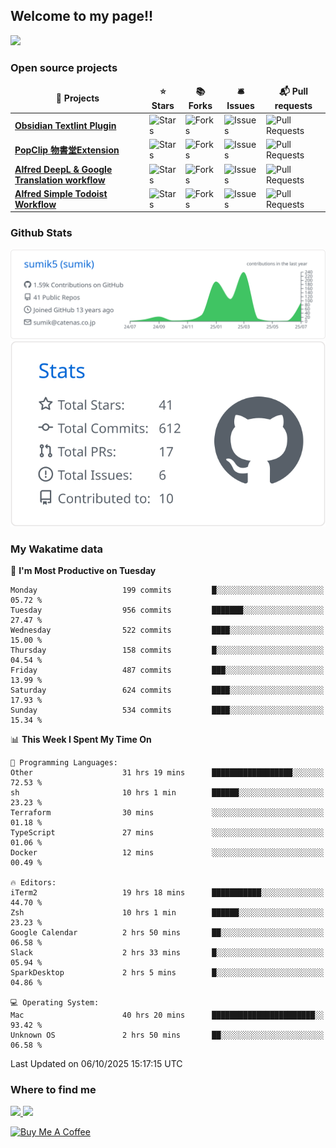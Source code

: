 
<h2>Welcome to my page!!</h2>

![](https://komarev.com/ghpvc/?username=shivase&color=red)

<h3>Open source projects</h3>
<table>
  <thead align="center">
    <tr border: none;>
      <td><b>🎁 Projects</b></td>
      <td><b>⭐ Stars</b></td>
      <td><b>📚 Forks</b></td>
      <td><b>🛎 Issues</b></td>
      <td><b>📬 Pull requests</b></td>
    </tr>
  </thead>
  <tbody>
    <tr>
      <td><a href="https://github.com/shivase/obsidian-textlint"><b>Obsidian Textlint Plugin</b></a></td>
      <td><img alt="Stars" src="https://img.shields.io/github/stars/shivase/obsidian-textlint?style=flat-square&labelColor=343b41"/></td>
      <td><img alt="Forks" src="https://img.shields.io/github/forks/shivase/obsidian-textlint?style=flat-square&labelColor=343b41"/></td>
      <td><img alt="Issues" src="https://img.shields.io/github/issues/shivase/obsidian-textlint?style=flat-square&labelColor=343b41"/></td>
      <td><img alt="Pull Requests" src="https://img.shields.io/github/issues-pr/shivase/obsidian-textlint?style=flat-square&labelColor=343b41"/></td>
    </tr>
    <tr>
      <td><a href="https://github.com/shivase/popclip-monokakido"><b>PopClip 物書堂Extension</b></a></td>
      <td><img alt="Stars" src="https://img.shields.io/github/stars/shivase/popclip-monokakido?style=flat-square&labelColor=343b41"/></td>
      <td><img alt="Forks" src="https://img.shields.io/github/forks/shivase/popclip-monokakido?style=flat-square&labelColor=343b41"/></td>
      <td><img alt="Issues" src="https://img.shields.io/github/issues/shivase/popclip-monokakido?style=flat-square&labelColor=343b41"/></td>
      <td><img alt="Pull Requests" src="https://img.shields.io/github/issues-pr/shivase/popclip-monokakido?style=flat-square&labelColor=343b41"/></td>
    </tr>
    <tr>
      <td><a href="https://github.com/shivase/alfred-workflow-deepl-google-translation"><b>Alfred DeepL & Google Translation workflow</b></a></td>
      <td><img alt="Stars" src="https://img.shields.io/github/stars/shivase/alfred-workflow-deepl-google-translation?style=flat-square&labelColor=343b41"/></td>
      <td><img alt="Forks" src="https://img.shields.io/github/forks/shivase/alfred-workflow-deepl-google-translation?style=flat-square&labelColor=343b41"/></td>
      <td><img alt="Issues" src="https://img.shields.io/github/issues/shivase/alfred-workflow-deepl-google-translation?style=flat-square&labelColor=343b41"/></td>
      <td><img alt="Pull Requests" src="https://img.shields.io/github/issues-pr/shivase/alfred-workflow-deepl-google-translation?style=flat-square&labelColor=343b41"/></td>
    </tr>
    <tr>
      <td><a href="https://github.com/shivase/alfred-simple-todoist"><b>Alfred Simple Todoist Workflow</b></a></td>
      <td><img alt="Stars" src="https://img.shields.io/github/stars/shivase/alfred-simple-todoist?style=flat-square&labelColor=343b41"/></td>
      <td><img alt="Forks" src="https://img.shields.io/github/forks/shivase/alfred-simple-todoist?style=flat-square&labelColor=343b41"/></td>
      <td><img alt="Issues" src="https://img.shields.io/github/issues/shivase/alfred-simple-todoist?style=flat-square&labelColor=343b41"/></td>
      <td><img alt="Pull Requests" src="https://img.shields.io/github/issues-pr/shivase/alfred-simple-todoist?style=flat-square&labelColor=343b41"/></td>
    </tr>
  </tbody>
</table>

<h3>Github Stats</h3>

![](https://raw.githubusercontent.com/shivase/profile-summary-cards/master/profile-summary-card-output/github/0-profile-details.svg)
![](https://raw.githubusercontent.com/shivase/profile-summary-cards/master/profile-summary-card-output/github/3-stats.svg)

<h3>My Wakatime data</h3>

<!--START_SECTION:waka-->
📅 **I'm Most Productive on Tuesday** 

```text
Monday                   199 commits         █░░░░░░░░░░░░░░░░░░░░░░░░   05.72 % 
Tuesday                  956 commits         ███████░░░░░░░░░░░░░░░░░░   27.47 % 
Wednesday                522 commits         ████░░░░░░░░░░░░░░░░░░░░░   15.00 % 
Thursday                 158 commits         █░░░░░░░░░░░░░░░░░░░░░░░░   04.54 % 
Friday                   487 commits         ███░░░░░░░░░░░░░░░░░░░░░░   13.99 % 
Saturday                 624 commits         ████░░░░░░░░░░░░░░░░░░░░░   17.93 % 
Sunday                   534 commits         ████░░░░░░░░░░░░░░░░░░░░░   15.34 % 
```


📊 **This Week I Spent My Time On** 

```text
💬 Programming Languages: 
Other                    31 hrs 19 mins      ██████████████████░░░░░░░   72.53 % 
sh                       10 hrs 1 min        ██████░░░░░░░░░░░░░░░░░░░   23.23 % 
Terraform                30 mins             ░░░░░░░░░░░░░░░░░░░░░░░░░   01.18 % 
TypeScript               27 mins             ░░░░░░░░░░░░░░░░░░░░░░░░░   01.06 % 
Docker                   12 mins             ░░░░░░░░░░░░░░░░░░░░░░░░░   00.49 % 

🔥 Editors: 
iTerm2                   19 hrs 18 mins      ███████████░░░░░░░░░░░░░░   44.70 % 
Zsh                      10 hrs 1 min        ██████░░░░░░░░░░░░░░░░░░░   23.23 % 
Google Calendar          2 hrs 50 mins       ██░░░░░░░░░░░░░░░░░░░░░░░   06.58 % 
Slack                    2 hrs 33 mins       █░░░░░░░░░░░░░░░░░░░░░░░░   05.94 % 
SparkDesktop             2 hrs 5 mins        █░░░░░░░░░░░░░░░░░░░░░░░░   04.86 % 

💻 Operating System: 
Mac                      40 hrs 20 mins      ███████████████████████░░   93.42 % 
Unknown OS               2 hrs 50 mins       ██░░░░░░░░░░░░░░░░░░░░░░░   06.58 % 
```


 Last Updated on 06/10/2025 15:17:15 UTC
<!--END_SECTION:waka-->

<h3>Where to find me</h3>
<p>
  <a href="https://www.twitter.com/sumik5">
    <img src="https://img.shields.io/badge/twitter-%231DA1F2.svg?&style=for-the-badge&logo=twitter&logoColor=white" height=25>
  </a>
  <a href="https://zenn.dev/shivase">
    <img src="https://img.shields.io/badge/-Zenn-03363D.svg?logo=zenn&style=flat-square" height=25>
  </a>
</p>

<p>
  <a href="https://www.buymeacoffee.com/shivase" target="_blank" rel="noreferrer nofollow">
    <img src="https://cdn.buymeacoffee.com/buttons/default-red.png" alt="Buy Me A Coffee" height="30" width="150" >
  </a>
</p>
